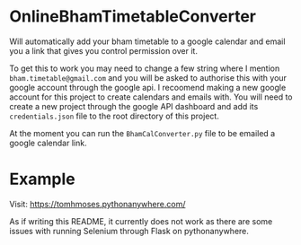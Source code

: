# OnlineBhamTimetableConverter
Will automatically add your bham timetable to a google calendar and email you a link that gives you control permission over it.

To get this to work you may need to change a few string where I mention `bham.timetable@gmail.com` and you will be asked to authorise this with your google account through the google api. I recoomend making a new google account for this project to create calendars and emails with. You will need to create a new project through the google API dashboard and add its `credentials.json` file to the root directory of this project.

At the moment you can run the `BhamCalConverter.py` file to be emailed a google calendar link.

# Example
Visit: https://tomhmoses.pythonanywhere.com/

As if writing this README, it currently does not work as there are some issues with running Selenium through Flask on pythonanywhere.

